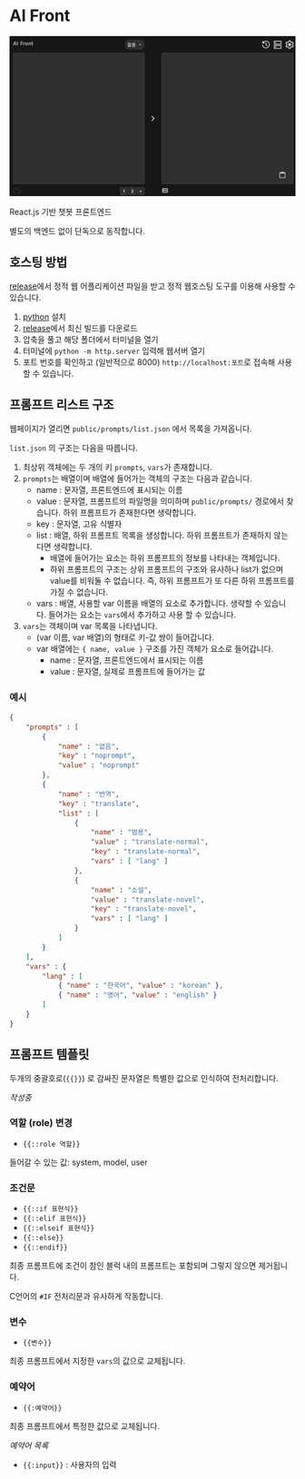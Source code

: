 # AI Front

![front](/img/01.png)

React.js 기반 챗봇 프론트엔드

별도의 백엔드 없이 단독으로 동작합니다.

## 호스팅 방법

[release](https://github.com/hve4638/ai-front/releases)에서 정적 웹 어플리케이션 파일을 받고 정적 웹호스팅 도구를 이용해 사용할 수 있습니다.


1. [python](https://www.python.org) 설치
2. [release](https://github.com/hve4638/ai-front/releases)에서 최신 빌드를 다운로드
3. 압축을 풀고 해당 폴더에서 터미널을 열기
4. 터미널에 `python -m http.server` 입력해 웹서버 열기
5. 포트 번호를 확인하고 (일반적으로 8000) `http://localhost:포트`로 접속해 사용할 수 있습니다.


## 프롬프트 리스트 구조

웹페이지가 열리면 `public/prompts/list.json` 에서 목록을 가져옵니다.

`list.json` 의 구조는 다음을 따릅니다.
1. 최상위 객체에는 두 개의 키 `prompts`, `vars`가 존재합니다.
2. `prompts`는 배열이며 배열에 들어가는 객체의 구조는 다음과 같습니다.
    - name : 문자열, 프론트엔드에 표시되는 이름
    - value : 문자열, 프롬프트의 파일명을 의미하며 `public/prompts/` 경로에서 찾습니다. 하위 프롬프트가 존재한다면 생략합니다.
    - key : 문자열, 고유 식별자
    - list : 배열, 하위 프롬프트 목록을 생성합니다. 하위 프롬프트가 존재하지 않는다면 생략합니다.
        - 배열에 들어가는 요소는 하위 프롬프트의 정보를 나타내는 객체입니다.
        - 하위 프롬프트의 구조는 상위 프롬프트의 구조와 유사하나 list가 없으며 value를 비워둘 수 없습니다. 즉, 하위 프롬프트가 또 다른 하위 프롬프트를 가질 수 없습니다.
    - vars : 배열, 사용할 var 이름을 배열의 요소로 추가합니다. 생략할 수 있습니다. 들어가는 요소는 `vars`에서 추가하고 사용 할 수 있습니다.
3. `vars`는 객체이며 var 목록을 나타냅니다.
    - (var 이름, var 배열)의 형태로 키-값 쌍이 들어갑니다.
    - var 배열에는 `{ name, value }` 구조를 가진 객체가 요소로 들어갑니다.
        - name : 문자열, 프론트엔드에서 표시되는 이름
        - value : 문자열, 실제로 프롬프트에 들어가는 값

### 예시

```json
{
    "prompts" : [
        {
            "name" : "없음",
            "key" : "noprompt",
            "value" : "noprompt"
        },
        {
            "name" : "번역",
            "key" : "translate",
            "list" : [
                {
                    "name" : "범용",
                    "value" : "translate-normal",
                    "key" : "translate-normal",
                    "vars" : [ "lang" ]
                },
                {
                    "name" : "소설",
                    "value" : "translate-novel",
                    "key" : "translate-novel",
                    "vars" : [ "lang" ]
                }
            ]
        }
    ],
    "vars" : {
        "lang" : [
            { "name" : "한국어", "value" : "korean" },
            { "name" : "영어", "value" : "english" }
        ]
    }
}
```

## 프롬프트 템플릿

두개의 중괄호로(`{{}}`) 로 감싸진 문자열은 특별한 값으로 인식하여 전처리합니다.

*작성중*

### 역할 (role) 변경

- `{{::role 역할}}`

들어갈 수 있는 값: system, model, user

### 조건문

- `{{::if 표현식}}`
- `{{::elif 표현식}}`
- `{{::elseif 표현식}}`
- `{{::else}}`
- `{{::endif}}`

최종 프롬프트에 조건이 참인 블럭 내의 프롬프트는 포함되며 그렇지 않으면 제거됩니다.

C언어의 `#IF` 전처리문과 유사하게 작동합니다.

### 변수

- `{{변수}}`

최종 프롬프트에서 지정한 `vars`의 값으로 교체됩니다.

### 예약어

- `{{:예약어}}`

최종 프롬프트에서 특정한 값으로 교체됩니다.

*예약어 목록*
- `{{:input}}` : 사용자의 입력
